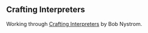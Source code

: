 ## Crafting Interpreters

Working through [Crafting Interpreters](https://craftinginterpreters.com/) by Bob Nystrom.
